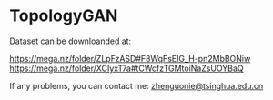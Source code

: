 # TopologyGAN

Dataset can be downloanded at:

https://mega.nz/folder/ZLpFzASD#F8WqFsEIG_H-pn2MbBONiw
https://mega.nz/folder/XCIyxT7a#tCWcfzTGMtoiNaZsUOYBaQ

If any problems, you can contact me:
zhenguonie@tsinghua.edu.cn
